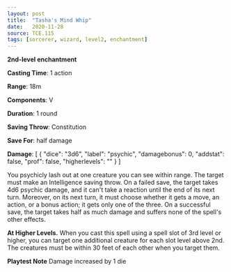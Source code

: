 ```yaml
---
layout: post
title:  "Tasha's Mind Whip"
date:   2020-11-28
source: TCE.115
tags: [sorcerer, wizard, level2, enchantment]
---
```


**2nd-level enchantment**

**Casting Time**: 1 action

**Range**: 18m

**Components**: V

**Duration**: 1 round

**Saving Throw**: Constitution

**Save For**: half damage

**Damage**: [ { "dice": "3d6", "label": "psychic", "damagebonus": 0, "addstat": false, "prof": false, "higherlevels": "" } ]

You psychicly lash out at one creature you can see within range. The target must make an Intelligence saving throw. On a failed save, the target takes 4d6 psychic damage, and it can't take a reaction until the end of its next turn. Moreover, on its next turn, it must choose whether it gets a move, an action, or a bonus action; it gets only one of the three. On a successful save, the target takes half as much damage and suffers none of the spell's other effects.

**At Higher Levels.** When you cast this spell using a spell slot of 3rd level or higher, you can target one additional creature for each slot level above 2nd. The creatures must be within 30 feet of each other when you target them.

**Playtest Note** Damage increased by 1 die